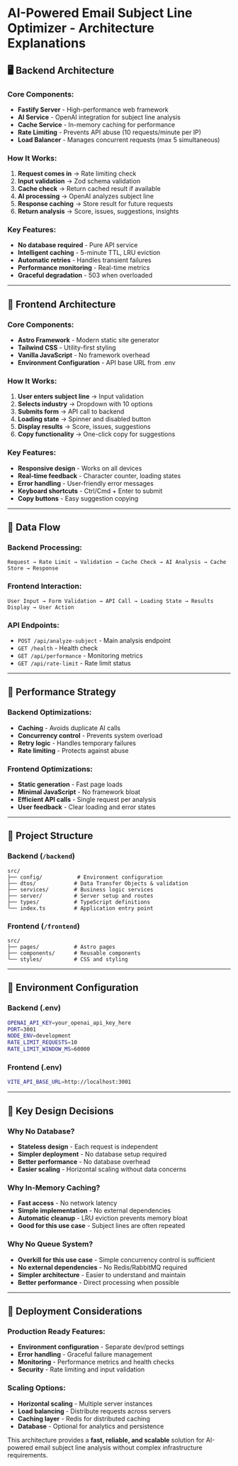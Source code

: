 # AI-Powered Email Subject Line Optimizer - Architecture Explanations

## 🖥️ **Backend Architecture**

### **Core Components:**
- **Fastify Server** - High-performance web framework
- **AI Service** - OpenAI integration for subject line analysis
- **Cache Service** - In-memory caching for performance
- **Rate Limiting** - Prevents API abuse (10 requests/minute per IP)
- **Load Balancer** - Manages concurrent requests (max 5 simultaneous)

### **How It Works:**
1. **Request comes in** → Rate limiting check
2. **Input validation** → Zod schema validation
3. **Cache check** → Return cached result if available
4. **AI processing** → OpenAI analyzes subject line
5. **Response caching** → Store result for future requests
6. **Return analysis** → Score, issues, suggestions, insights

### **Key Features:**
- **No database required** - Pure API service
- **Intelligent caching** - 5-minute TTL, LRU eviction
- **Automatic retries** - Handles transient failures
- **Performance monitoring** - Real-time metrics
- **Graceful degradation** - 503 when overloaded

---

## 🎨 **Frontend Architecture**

### **Core Components:**
- **Astro Framework** - Modern static site generator
- **Tailwind CSS** - Utility-first styling
- **Vanilla JavaScript** - No framework overhead
- **Environment Configuration** - API base URL from .env

### **How It Works:**
1. **User enters subject line** → Input validation
2. **Selects industry** → Dropdown with 10 options
3. **Submits form** → API call to backend
4. **Loading state** → Spinner and disabled button
5. **Display results** → Score, issues, suggestions
6. **Copy functionality** → One-click copy for suggestions

### **Key Features:**
- **Responsive design** - Works on all devices
- **Real-time feedback** - Character counter, loading states
- **Error handling** - User-friendly error messages
- **Keyboard shortcuts** - Ctrl/Cmd + Enter to submit
- **Copy buttons** - Easy suggestion copying

---

## 🔄 **Data Flow**

### **Backend Processing:**
```
Request → Rate Limit → Validation → Cache Check → AI Analysis → Cache Store → Response
```

### **Frontend Interaction:**
```
User Input → Form Validation → API Call → Loading State → Results Display → User Action
```

### **API Endpoints:**
- `POST /api/analyze-subject` - Main analysis endpoint
- `GET /health` - Health check
- `GET /api/performance` - Monitoring metrics
- `GET /api/rate-limit` - Rate limit status

---

## 🚀 **Performance Strategy**

### **Backend Optimizations:**
- **Caching** - Avoids duplicate AI calls
- **Concurrency control** - Prevents system overload
- **Retry logic** - Handles temporary failures
- **Rate limiting** - Protects against abuse

### **Frontend Optimizations:**
- **Static generation** - Fast page loads
- **Minimal JavaScript** - No framework bloat
- **Efficient API calls** - Single request per analysis
- **User feedback** - Clear loading and error states

---

## 📁 **Project Structure**

### **Backend (`/backend`)**
```
src/
├── config/           # Environment configuration
├── dtos/            # Data Transfer Objects & validation
├── services/        # Business logic services
├── server/          # Server setup and routes
├── types/           # TypeScript definitions
└── index.ts         # Application entry point
```

### **Frontend (`/frontend`)**
```
src/
├── pages/           # Astro pages
├── components/      # Reusable components
└── styles/          # CSS and styling
```

---

## 🔧 **Environment Configuration**

### **Backend (.env)**
```bash
OPENAI_API_KEY=your_openai_api_key_here
PORT=3001
NODE_ENV=development
RATE_LIMIT_REQUESTS=10
RATE_LIMIT_WINDOW_MS=60000
```

### **Frontend (.env)**
```bash
VITE_API_BASE_URL=http://localhost:3001
```

---

## 🎯 **Key Design Decisions**

### **Why No Database?**
- **Stateless design** - Each request is independent
- **Simpler deployment** - No database setup required
- **Better performance** - No database overhead
- **Easier scaling** - Horizontal scaling without data concerns

### **Why In-Memory Caching?**
- **Fast access** - No network latency
- **Simple implementation** - No external dependencies
- **Automatic cleanup** - LRU eviction prevents memory bloat
- **Good for this use case** - Subject lines are often repeated

### **Why No Queue System?**
- **Overkill for this use case** - Simple concurrency control is sufficient
- **No external dependencies** - No Redis/RabbitMQ required
- **Simpler architecture** - Easier to understand and maintain
- **Better performance** - Direct processing when possible

---

## 🚀 **Deployment Considerations**

### **Production Ready Features:**
- **Environment configuration** - Separate dev/prod settings
- **Error handling** - Graceful failure management
- **Monitoring** - Performance metrics and health checks
- **Security** - Rate limiting and input validation

### **Scaling Options:**
- **Horizontal scaling** - Multiple server instances
- **Load balancing** - Distribute requests across servers
- **Caching layer** - Redis for distributed caching
- **Database** - Optional for analytics and persistence

This architecture provides a **fast, reliable, and scalable** solution for AI-powered email subject line analysis without complex infrastructure requirements.
